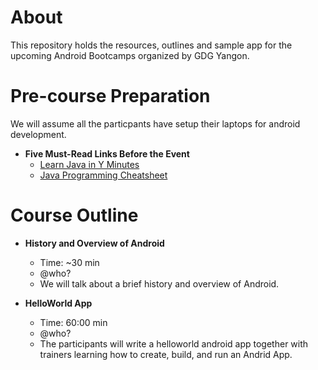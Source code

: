 About
==================

This repository holds the resources, outlines and sample app for the upcoming Android Bootcamps organized by GDG Yangon.


Pre-course Preparation
==================

We will assume all the particpants have setup their laptops for android development.

* **Five Must-Read Links Before the Event**
  + [Learn Java in Y Minutes](http://learnxinyminutes.com/docs/java/)
  + [Java Programming Cheatsheet](http://introcs.cs.princeton.edu/java/11cheatsheet/)


Course Outline
==================

* **History and Overview of Android**
  + Time: ~30 min
  + @who?
  + We will talk about a brief history and overview of Android.

* **HelloWorld App**
  + Time: 60:00 min
  + @who?
  + The participants will write a helloworld android app together with trainers learning how to create, build, and run an Andrid App.
